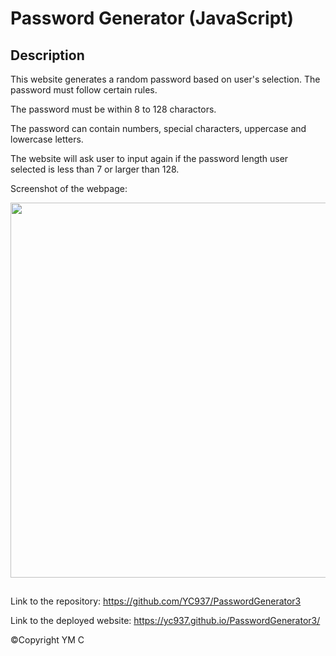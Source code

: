 # Password Generator (JavaScript)

## Description

This website generates a random password based on user's selection. The password must follow certain rules.

The password must be within 8 to 128 charactors.

The password can contain numbers, special characters, uppercase and lowercase letters. 

The website will ask user to input again if the password length user selected is less than 7 or larger than 128. 

Screenshot of the webpage:

<img src="./screenshot.jpg" width= 600px>

## 

Link to the repository: https://github.com/YC937/PasswordGenerator3


Link to the deployed website: https://yc937.github.io/PasswordGenerator3/

&copy;Copyright YM C